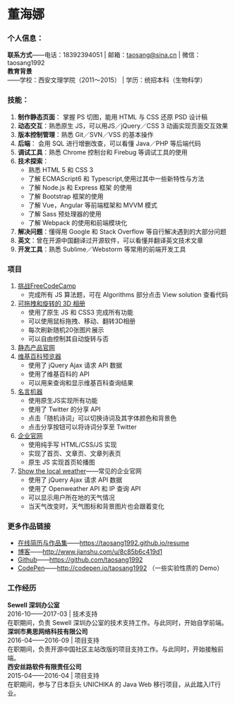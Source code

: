 # 董海娜
### 个人信息：

**联系方式**——电话：18392394051 | 邮箱：taosang@sina.cn | 微信：taosang1992 <br>
**教育背景**——学校：西安文理学院（2011～2015） | 学历：统招本科（生物科学）

### 技能：
1. **制作静态页面**： 掌握 PS 切图，能用 HTML 与 CSS 还原 PSD 设计稿
2. **动态交互**：熟悉原生 JS，可以用JS／jQuery／CSS 3 动画实现页面交互效果
3. **版本控制管理**：熟悉 Git／SVN／VSS 的基本操作
4. **后端**： 会用 SQL 进行增删改查，可以看懂 Java／PHP 等后端代码
5. **调试工具**：熟悉 Chrome 控制台和 Firebug 等调试工具的使用
6. **技术探索**：
    - 熟悉 HTML 5 和 CSS 3
    - 了解 ECMAScript6 和 Typescript,使用过其中一些新特性与方法
    - 了解 Node.js 和 Express 框架 的使用
    - 了解 Bootstrap 框架的使用
    - 了解 Vue，Angular 等前端框架和 MVVM 模式
    - 了解 Sass 预处理器的使用
    - 了解 Webpack 的使用和前端模块化
7. **解决问题**：懂得用 Google 和 Stack Overflow 等自行解决遇到的大部分问题
8. **英文**：曾在开源中国翻译过开源软件，可以看懂并翻译英文技术文章
9. **开发工具**：熟悉 Sublime／Webstorm 等常用的前端开发工具

### 项目
1. [挑战FreeCodeCamp](https://www.freecodecamp.com/taosang1992)<br>
    - 完成所有 JS 算法题，可在 Algorithms 部分点击 View solution 查看代码 
2. [可拖拽和旋转的 3D 相册](https://taosang1992.github.io/resume/3d-gallery/)<br>
    - 使用了原生 JS 和 CSS3 完成所有功能
    - 可以使用鼠标拖拽、移动、翻转3D相册
    - 每次刷新随机20张图片展示
    - 可以自由控制其自动旋转与否
3. [静态产品官网](https://taosang1992.github.io/baidu-ife-homework/task07/)<br>
4. [维基百科预览器](https://codepen.io/taosang1992/full/Emyxjy)<br>
    - 使用了 jQuery Ajax 请求 API 数据
    - 使用了维基百科的 API
    - 可以用来查询和显示维基百科查询结果
5. [名言机器](https://codepen.io/taosang1992/full/qrQroX/)<br>
    - 使用原生JS实现所有功能
    - 使用了 Twitter 的分享 API
    - 点击「随机诗词」可以切换诗词及其字体颜色和背景色
    - 点击分享按钮可以将诗词分享至 Twitter
6. [企业官网](https://taosang1992.github.io/WebSite/imooc/)<br>
    - 使用纯手写 HTML/CSS/JS 实现
    - 实现了首页、文章页、文章列表页
    - 原生 JS 实现首页轮播图
7. [Show the local weather](https://taosang1992.github.io/FCC-Project/Show-the-Local-Weather/)——常见的企业官网<br>
    - 使用了 jQuery Ajax 请求 API 数据
    - 使用了 Openweather API 和 IP 查询 API
    - 可以显示用户所在地的天气情况
    - 当天气改变时，天气图标和背景图片也会跟着变化

### 更多作品链接
- [在线简历与作品集](https://taosang1992.github.io/resume)——https://taosang1992.github.io/resume
- [博客](http://www.jianshu.com/u/8c85b6c419d1)——http://www.jianshu.com/u/8c85b6c419d1
- [Github](https://github.com/taosang1992)——https://github.com/taosang1992
- [CodePen](http://codepen.io/taosang1992/pens/public/)——http://codepen.io/taosang1992 （一些实验性质的 Demo）

### 工作经历
**Sewell 深圳办公室** <br>
2016-10——2017-03 | 技术支持 <br>
在职期间，负责 Sewell 深圳办公室的技术支持工作。与此同时，开始自学前端。<br>
**深圳市奥思网络科技有限公司** <br>
2016-04——2016-09 | 项目支持 <br>
在职期间，负责开源中国社区主站改版的项目支持工作。与此同时，开始接触前端。<br>
**西安丝路软件有限责任公司** <br>
2015-04——2016-04 | 项目支持 <br>
在职期间，参与了日本巨头 UNICHIKA 的 Java Web 移行项目，从此踏入IT行业。
